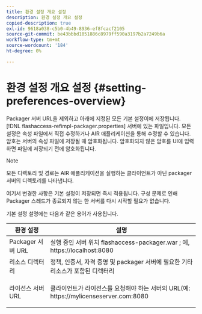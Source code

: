 ```yaml
---
title: 환경 설정 개요 설정
description: 환경 설정 개요 설정
copied-description: true
exl-id: 9618a038-c5b0-4b49-8936-ef8fcacf2105
source-git-commit: be43bbbd1051886c8979ff590a3197b2a7249b6a
workflow-type: tm+mt
source-wordcount: '184'
ht-degree: 0%

---
```


# 환경 설정 개요 설정 {#setting-preferences-overview}

Packager 서버 URL을 제외하고 아래에 지정된 모든 기본 설정이에 저장됩니다. [!DNL flashaccess-refimpl-packager.properties] 서버에 있는 파일입니다. 모든 설정은 속성 파일에서 직접 수정하거나 AIR 애플리케이션을 통해 수정할 수 있습니다. 암호는 서버의 속성 파일에 저장될 때 암호화됩니다. 암호화되지 않은 암호를 UI에 입력하면 파일에 저장되기 전에 암호화됩니다.

>[!NOTE]
>
>모든 디렉토리 및 경로는 AIR 애플리케이션을 실행하는 클라이언트가 아닌 packager 서버의 디렉토리를 나타냅니다.

여기서 변경한 사항은 기본 설정이 저장되면 즉시 적용됩니다. 구성 문제로 인해 Packager 스레드가 종료되지 않는 한 서버를 다시 시작할 필요가 없습니다.

기본 설정 설명에는 다음과 같은 용어가 사용됩니다.

<table frame="all" colsep="1" rowsep="1" class="+ topic/table adobe-d/table " id="table_tj5_hcz_n4"> 
 <thead class="- topic/thead "> 
  <tr rowsep="1" class="- topic/row "> 
   <th colname="1" class="- topic/entry entry"> 환경 설정 </th> 
   <th colname="2" class="- topic/entry entry"> 설명 </th> 
  </tr> 
 </thead>
 <tbody class="- topic/tbody "> 
  <tr rowsep="1" class="- topic/row "> 
   <td colname="1" class="- topic/entry "> Packager 서버 URL </td> 
   <td colname="2" class="- topic/entry "> 실행 중인 서버 위치 <span class="filepath"> flashaccess-packager.war </span>; 예, <span class="filepath"> https://localhost:8080 </span> </td> 
  </tr> 
  <tr rowsep="1" class="- topic/row "> 
   <td colname="1" class="- topic/entry "> 리소스 디렉터리 </td> 
   <td colname="2" class="- topic/entry "> 정책, 인증서, 자격 증명 및 packager 서버에 필요한 기타 리소스가 포함된 디렉터리 </td> 
  </tr> 
  <tr rowsep="0" class="- topic/row "> 
   <td colname="1" class="- topic/entry "> 라이선스 서버 URL </td> 
   <td colname="2" class="- topic/entry "> <p class="- topic/p ">클라이언트가 라이선스를 요청해야 하는 서버의 URL(예: <span class="filepath"> https://mylicenseserver.com:8080 </span> </p> </td> 
  </tr> 
 </tbody> 
</table>
